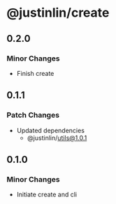 # @justinlin/create

## 0.2.0

### Minor Changes

- Finish create

## 0.1.1

### Patch Changes

- Updated dependencies
  - @justinlin/utils@1.0.1

## 0.1.0

### Minor Changes

- Initiate create and cli
